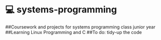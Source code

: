 # :computer: systems-programming
##Coursework and projects for systems programming class junior year
##Learning Linux Programming and C
##To do: 
  tidy-up the code
